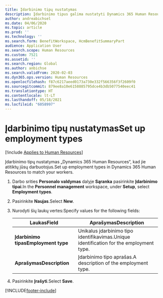```yaml
---
title: Įdarbinimo tipų nustatymas
description: Įdarbinimo tipus galima nustatyti Dynamics 365 Human Resources, kad jie atitiktų jūsų darbuotojus.
author: andreabichsel
ms.date: 04/06/2020
ms.topic: article
ms.prod: ''
ms.technology: ''
ms.search.form: BenefitWorkspace, HcmBenefitSummaryPart
audience: Application User
ms.search.scope: Human Resources
ms.custom: 7521
ms.assetid: ''
ms.search.region: Global
ms.author: anbichse
ms.search.validFrom: 2020-02-03
ms.dyn365.ops.version: Human Resources
ms.openlocfilehash: f87c6217aeed0173a730e332f566356f3f2609f0
ms.sourcegitcommit: 879ee8a10e6158885795dce4b3db5077540eec41
ms.translationtype: HT
ms.contentlocale: lt-LT
ms.lasthandoff: 05/18/2021
ms.locfileid: "6058997"
---
```

# <a name="set-up-employment-types"></a><span data-ttu-id="96e24-103">Įdarbinimo tipų nustatymas</span><span class="sxs-lookup"><span data-stu-id="96e24-103">Set up employment types</span></span>

[!include [Applies to Human Resources](../includes/applies-to-hr.md)]

<span data-ttu-id="96e24-104">Įdarbinimo tipų nustatymas „Dynamics 365 Human Resources“, kad jie atitiktų jūsų darbuotojus.</span><span class="sxs-lookup"><span data-stu-id="96e24-104">Set up employment types in Dynamics 365 Human Resources to match your workers.</span></span>

1. <span data-ttu-id="96e24-105">Darbo srities **Personalo valdymas** dalyje **Sąranka** pasirinkite **Įdarbinimo tipai**.</span><span class="sxs-lookup"><span data-stu-id="96e24-105">In the **Personnel management** workspace, under **Setup**, select **Employment types**.</span></span>

2. <span data-ttu-id="96e24-106">Pasirinkite **Naujas**.</span><span class="sxs-lookup"><span data-stu-id="96e24-106">Select **New**.</span></span>

3. <span data-ttu-id="96e24-107">Nurodyti šių laukų vertes:</span><span class="sxs-lookup"><span data-stu-id="96e24-107">Specify values for the following fields:</span></span>

   | <span data-ttu-id="96e24-108">Laukas</span><span class="sxs-lookup"><span data-stu-id="96e24-108">Field</span></span> | <span data-ttu-id="96e24-109">Aprašymas</span><span class="sxs-lookup"><span data-stu-id="96e24-109">Description</span></span> |
   | --- | --- |
   | <span data-ttu-id="96e24-110">**Įdarbinimo tipas**</span><span class="sxs-lookup"><span data-stu-id="96e24-110">**Employment type**</span></span> | <span data-ttu-id="96e24-111">Unikalus įdarbinimo tipo identifikavimas.</span><span class="sxs-lookup"><span data-stu-id="96e24-111">Unique identification for the employment type.</span></span> |
   | <span data-ttu-id="96e24-112">**Aprašymas**</span><span class="sxs-lookup"><span data-stu-id="96e24-112">**Description**</span></span> | <span data-ttu-id="96e24-113">Įdarbinimo tipo aprašas.</span><span class="sxs-lookup"><span data-stu-id="96e24-113">A description of the employment type.</span></span> |

4. <span data-ttu-id="96e24-114">Pasirinkite **Įrašyti**.</span><span class="sxs-lookup"><span data-stu-id="96e24-114">Select **Save**.</span></span> 


[!INCLUDE[footer-include](../includes/footer-banner.md)]